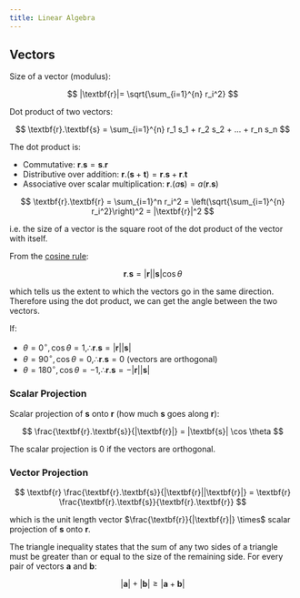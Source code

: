 ```yaml
---
title: Linear Algebra
---
```


## Vectors

Size of a vector (modulus):

$$
|\textbf{r}|= \sqrt{\sum_{i=1}^{n} r_i^2}
$$

Dot product of two vectors:

$$
\textbf{r}.\textbf{s} = \sum_{i=1}^{n} r_1 s_1 + r_2 s_2 + ... + r_n s_n
$$

The dot product is:

- Commutative: $\textbf{r}.\textbf{s} = \textbf{s}.\textbf{r}$
- Distributive over addition: $\textbf{r}.(\textbf{s}+\textbf{t}) = \textbf{r}.\textbf{s} + \textbf{r}.\textbf{t}$
- Associative over scalar multiplication: $\textbf{r}.(a \textbf{s}) = a (\textbf{r}.\textbf{s})$

$$
\textbf{r}.\textbf{r} = \sum_{i=1}^n r_i^2 = \left(\sqrt{\sum_{i=1}^{n} r_i^2}\right)^2 = |\textbf{r}|^2
$$

i.e. the size of a vector is the square root of the dot product of the vector with itself.

From the [cosine rule](https://en.wikipedia.org/wiki/Law_of_cosines):

$$
\textbf{r}.\textbf{s}=|\textbf{r}||\textbf{s}|\cos \theta
$$

which tells us the extent to which the vectors go in the same direction. Therefore using the dot product, we can get the angle between the two vectors.

If:

- $\theta = 0^{\circ}, \cos \theta = 1, \therefore \textbf{r}.\textbf{s} = |\textbf{r}||\textbf{s}|$
- $\theta = 90^{\circ}, \cos \theta = 0, \therefore \textbf{r}.\textbf{s} = 0$ (vectors are orthogonal)
- $\theta = 180^{\circ}, \cos \theta = -1, \therefore \textbf{r}.\textbf{s} = -|\textbf{r}||\textbf{s}|$

### Scalar Projection

Scalar projection of $\textbf{s}$ onto $\textbf{r}$ (how much $\textbf{s}$ goes along $\textbf{r}$):

$$
\frac{\textbf{r}.\textbf{s}}{|\textbf{r}|} = |\textbf{s}| \cos \theta
$$

The scalar projection is 0 if the vectors are orthogonal.

### Vector Projection

$$
\textbf{r} \frac{\textbf{r}.\textbf{s}}{|\textbf{r}||\textbf{r}|} = \textbf{r} \frac{\textbf{r}.\textbf{s}}{\textbf{r}.\textbf{r}}
$$

which is the unit length vector $\frac{\textbf{r}}{|\textbf{r}|} \times$ scalar projection of $\textbf{s}$ onto $\textbf{r}$.

The triangle inequality states that the sum of any two sides of a triangle must be greater than or equal to the size of the remaining side. For every pair of vectors $\textbf{a}$ and $\textbf{b}$:

$$
|\textbf{a}| + |\textbf{b}| \geq |\textbf{a}+\textbf{b}|
$$